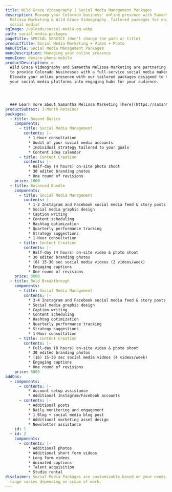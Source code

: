 ```yaml
---
title: Wild Grace Videography | Social Media Management Packages
description: Revamp your Colorado business' online presence with Samantha
  Melissa Marketing & Wild Grace Videography. Tailored packages for engaging
  social media!
ogImage: /uploads/social-media-og.webp
path: social-media-packages
pageTitle: SPECIAL SERVICE (Don't change the path or title)
productTitle: Social Media Marketing + Video + Photo
menuTitle: Social Media Management Packages
menuDescription: Managing your online presence
menuIcon: device-phone-mobile
productDescription: >-
  Wild Grace Videography and Samantha Melissa Marketing are partnering together
  to provide Colorado businesses with a full-service social media makeover.
  Elevate your online presence with our tailored packages designed to transform
  your social media platforms into engaging hubs for your audience.




  ### Learn more about Samantha Melissa Marketing [here](https://samanthamelissamarketing.com/).
productSubtext: 3-Month Retainer
packages:
  - title: Beyond Basics
    components:
      - title: Social Media Management
        contents: |-
          * 1-Hour consultation
          * Audit of your social media accounts
          * Individual strategy tailored to your goals
          * Content idea calendar
      - title: Content Creation
        contents: |-
          * Half-day (4 hours) on-site photo shoot
          * 30 edited branding photos
          * One round of revisions
    price: 1000
  - title: Balanced Bundle
    components:
      - title: Social Media Management
        contents: |-
          * 1-2 Instagram and Facebook social media feed & story posts per week
          * Social media graphic design
          * Caption writing
          * Content scheduling
          * Hashtag optimization
          * Quarterly performance tracking
          * Strategy suggestions
          * 1-Hour consultation
      - title: Content Creation
        contents: |-
          * Half-day (4 hours) on-site video & photo shoot
          * 30 edited branding photos
          * (8) 15-30 sec social media videos (2 videos/week)
          * Engaging captions
          * One round of revisions
    price: 3000
  - title: Bold Breakthrough
    components:
      - title: Social Media Management
        contents: |-
          * 3-4 Instagram and Facebook social media feed & story posts per week
          * Social media graphic design
          * Caption writing
          * Content scheduling
          * Hashtag optimization
          * Quarterly performance tracking
          * Strategy suggestions
          * 1-Hour consultation
      - title: Content Creation
        contents: |-
          * Full-day (8 hours) on-site video & photo shoot
          * 30 edited branding photos
          * (16) 15-30 sec social media videos (4 videos/week)
          * Engaging captions
          * One round of revisions
    price: 5000
addOns:
  - components:
      - contents: |-
          * Account setup assistance
          * Additional Instagram/Facebook accounts
      - contents: |-
          * Additional posts
          * Daily monitoring and engagement
          * 1 Blog + social media blog post
          * Additional marketing asset design
          * Newsletter assistance
    id: 1
  - id: 2
    components:
      - contents: |-
          * Additional photos
          * Additional short form videos
          * Long form videos
          * Animated captions
          * Talent acquisition
          * Studio rental
disclaimer: Social Media Packages are customizable based on your needs. Price
  range varies depending on scope of work.
---
```

